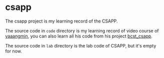 # csapp

The csapp project is my learning record of the CSAPP.

The source code in `code` directory is my learning record of video course of [yaaangmin](https://space.bilibili.com/4564101?spm_id_from=333.337.0.0), you can also learn all his code from his project [bcst_csapp](https://github.com/yangminz/bcst_csapp).

The source code in `lab` directory is the lab code of CSAPP, but it's empty for now.

